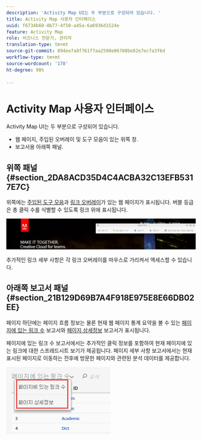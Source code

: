 ```yaml
---
description: 'Activity Map UI는 두 부분으로 구성되어 있습니다. '
title: Activity Map 사용자 인터페이스
uuid: f6734b60-0b77-4f50-a45a-6a6936d1524e
feature: Activity Map
role: 비즈니스 전문가, 관리자
translation-type: tm+mt
source-git-commit: 894ee7a8f761f7aa2590e06708be82e7ecfa3f6d
workflow-type: tm+mt
source-wordcount: '178'
ht-degree: 98%

---
```



# Activity Map 사용자 인터페이스

Activity Map UI는 두 부분으로 구성되어 있습니다.

* 웹 페이지, 주입된 오버레이 및 도구 모음이 있는 위쪽 창.
* 보고서용 아래쪽 패널.

## 위쪽 패널 {#section_2DA8ACD35D4C4ACBA32C13EFB5317E7C}

위쪽에는 [주입된 도구 모음](/help/analyze/activity-map/activitymap-standard-live.md)과 [링크 오버레이](/help/analyze/activity-map/activitymap-gainerslosers.md)가 있는 웹 페이지가 표시됩니다. 버블 등급은 총 클릭 수를 식별할 수 있도록 링크 위에 표시됩니다.

![](assets/top_panel.png)

추가적인 링크 세부 사항은 각 링크 오버레이를 마우스로 가리켜서 액세스할 수 있습니다.

## 아래쪽 보고서 패널 {#section_21B129D69B7A4F918E975E8E66DB02EE}

페이지 하단에는 페이지 흐름 정보는 물론 현재 웹 페이지 통계 요약을 볼 수 있는 [페이지에 있는 링크 수](/help/analyze/activity-map/activitymap-links-report.md) 보고서와 [페이지 상세정보](/help/analyze/activity-map/activitymap-page-flow.md) 보고서가 표시됩니다.

페이지에 있는 링크 수 보고서에서는 추가적인 클릭 정보를 포함하여 현재 페이지에 있는 링크에 대한 스프레드시트 보기가 제공됩니다. 페이지 세부 사항 보고서에서는 현재 표시된 페이지로 이동하는 전후에 방문한 페이지와 관련된 분석 데이터를 제공합니다.

![](assets/bottom_panel.png)

